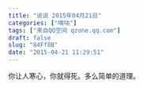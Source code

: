 ```yaml
---
title: "说说 2015年04月21日"
categories: ["嘀咕"]
tags: ["来自QQ空间 qzone.qq.com"]
draft: false
slug: "84Ff8B"
date: "2015-04-21 11:29:51"
---
```


你让人寒心，你就得死。多么简单的道理。
